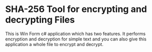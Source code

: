 # SHA-256 Tool for encrypting and decrypting Files
 This is Win Form c# application which has two features. It performs encryption and decryption for simple text and you can also give this application a whole file to encrypt and decrypt.
